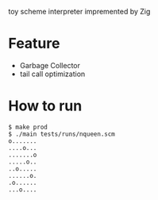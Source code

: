 toy scheme interpreter impremented by Zig

# Feature

- Garbage Collector
- tail call optimization

# How to run

```
$ make prod
$ ./main tests/runs/nqueen.scm
o.......
....o...
.......o
.....o..
..o.....
......o.
.o......
...o....
```